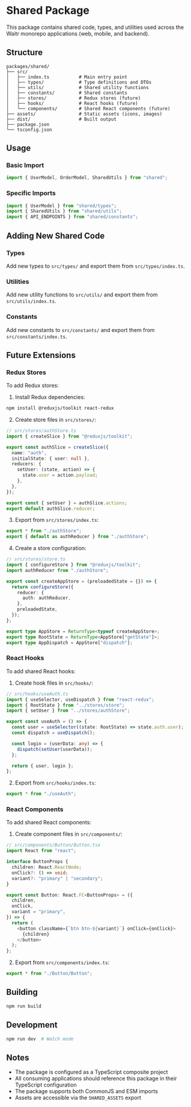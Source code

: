 # Shared Package

This package contains shared code, types, and utilities used across the Waitr monorepo applications (web, mobile, and backend).

## Structure

```
packages/shared/
├── src/
│   ├── index.ts           # Main entry point
│   ├── types/             # Type definitions and DTOs
│   ├── utils/             # Shared utility functions
│   ├── constants/         # Shared constants
│   ├── stores/            # Redux stores (future)
│   ├── hooks/             # React hooks (future)
│   └── components/        # Shared React components (future)
├── assets/                # Static assets (icons, images)
├── dist/                  # Built output
├── package.json
└── tsconfig.json
```

## Usage

### Basic Import

```typescript
import { UserModel, OrderModel, SharedUtils } from "shared";
```

### Specific Imports

```typescript
import { UserModel } from "shared/types";
import { SharedUtils } from "shared/utils";
import { API_ENDPOINTS } from "shared/constants";
```

## Adding New Shared Code

### Types

Add new types to `src/types/` and export them from `src/types/index.ts`.

### Utilities

Add new utility functions to `src/utils/` and export them from `src/utils/index.ts`.

### Constants

Add new constants to `src/constants/` and export them from `src/constants/index.ts`.

## Future Extensions

### Redux Stores

To add Redux stores:

1. Install Redux dependencies:

```bash
npm install @reduxjs/toolkit react-redux
```

2. Create store files in `src/stores/`:

```typescript
// src/stores/authStore.ts
import { createSlice } from "@reduxjs/toolkit";

export const authSlice = createSlice({
  name: "auth",
  initialState: { user: null },
  reducers: {
    setUser: (state, action) => {
      state.user = action.payload;
    },
  },
});

export const { setUser } = authSlice.actions;
export default authSlice.reducer;
```

3. Export from `src/stores/index.ts`:

```typescript
export * from "./authStore";
export { default as authReducer } from "./authStore";
```

4. Create a store configuration:

```typescript
// src/stores/store.ts
import { configureStore } from "@reduxjs/toolkit";
import authReducer from "./authStore";

export const createAppStore = (preloadedState = {}) => {
  return configureStore({
    reducer: {
      auth: authReducer,
    },
    preloadedState,
  });
};

export type AppStore = ReturnType<typeof createAppStore>;
export type RootState = ReturnType<AppStore["getState"]>;
export type AppDispatch = AppStore["dispatch"];
```

### React Hooks

To add shared React hooks:

1. Create hook files in `src/hooks/`:

```typescript
// src/hooks/useAuth.ts
import { useSelector, useDispatch } from "react-redux";
import { RootState } from "../stores/store";
import { setUser } from "../stores/authStore";

export const useAuth = () => {
  const user = useSelector((state: RootState) => state.auth.user);
  const dispatch = useDispatch();

  const login = (userData: any) => {
    dispatch(setUser(userData));
  };

  return { user, login };
};
```

2. Export from `src/hooks/index.ts`:

```typescript
export * from "./useAuth";
```

### React Components

To add shared React components:

1. Create component files in `src/components/`:

```typescript
// src/components/Button/Button.tsx
import React from "react";

interface ButtonProps {
  children: React.ReactNode;
  onClick?: () => void;
  variant?: "primary" | "secondary";
}

export const Button: React.FC<ButtonProps> = ({
  children,
  onClick,
  variant = "primary",
}) => {
  return (
    <button className={`btn btn-${variant}`} onClick={onClick}>
      {children}
    </button>
  );
};
```

2. Export from `src/components/index.ts`:

```typescript
export * from "./Button/Button";
```

## Building

```bash
npm run build
```

## Development

```bash
npm run dev  # Watch mode
```

## Notes

- The package is configured as a TypeScript composite project
- All consuming applications should reference this package in their TypeScript configuration
- The package supports both CommonJS and ESM imports
- Assets are accessible via the `SHARED_ASSETS` export
